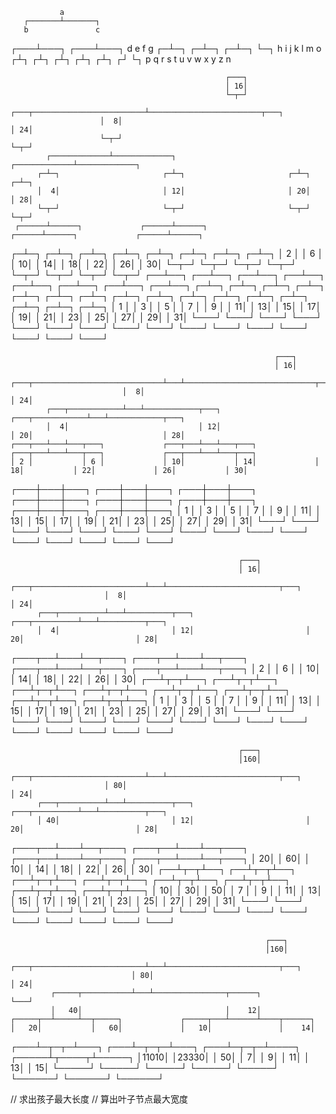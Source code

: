 
               a
       ┌───────┴───────┐
       b               c
   ┌───┴───┐       ┌───┴───┐
   d       e       f       g
 ┌─┴─┐   ┌─┴─┐   ┌─┴─┐     └─┐
 h   i   j   k   l   m       o
┌┴┐ ┌┴┐ ┌┴┐ ┌┴┐ ┌┴┐ ┌┘       └┐
p q r s t u v w x y z         n

                                                    ┌───┐
                                                    │ 16│
                                                    └─┬─┘
                        ┌───┬─────────────────────────┴─────────────────────────┬───┐
                        │  8│                                                   │ 24│
                        └─┬─┘                                                   └─┬─┘
            ┌─────────────┴─────────────┐                           ┌─────────────┴─────────────┐
          ┌─┴─┐                       ┌─┴─┐                       ┌─┴─┐                       ┌─┴─┐
          │  4│                       │ 12│                       │ 20│                       │ 28│
          └─┬─┘                       └─┬─┘                       └─┬─┘                       └─┬─┘
     ┌──────┴──────┐             ┌──────┴──────┐             ┌──────┴──────┐             ┌──────┴──────┐
   ┌─┴─┐         ┌─┴─┐         ┌─┴─┐         ┌─┴─┐         ┌─┴─┐         ┌─┴─┐         ┌─┴─┐         ┌─┴─┐
   │ 2 │         │ 6 │         │ 10│         │ 14│         │ 18│         │ 22│         │ 26│         │ 30│
   └─┬─┘         └─┬─┘         └─┬─┘         └─┬─┘         └─┬─┘         └─┬─┘         └─┬─┘         └─┬─┘
  ┌──┴──┐       ┌──┴──┐       ┌──┴──┐       ┌──┴──┐       ┌──┴──┐       ┌──┴──┐       ┌──┴──┐       ┌──┴──┐
┌─┴─┐ ┌─┴─┐   ┌─┴─┐ ┌─┴─┐   ┌─┴─┐ ┌─┴─┐   ┌─┴─┐ ┌─┴─┐   ┌─┴─┐ ┌─┴─┐   ┌─┴─┐ ┌─┴─┐   ┌─┴─┐ ┌─┴─┐   ┌─┴─┐ ┌─┴─┐
│ 1 │ │ 3 │   │ 5 │ │ 7 │   │ 9 │ │ 11│   │ 13│ │ 15│   │ 17│ │ 19│   │ 21│ │ 23│   │ 25│ │ 27│   │ 29│ │ 31│
└───┘ └───┘   └───┘ └───┘   └───┘ └───┘   └───┘ └───┘   └───┘ └───┘   └───┘ └───┘   └───┘ └───┘   └───┘ └───┘

                                                               ┌───┐
                                                               │ 16│
                             ┌───┬─────────────────────────────┴───┴─────────────────────────────┬───┐
                             │  8│                                                               │ 24│
            ┌───┬────────────┴───┴────────────┬───┐                             ┌───┬────────────┴───┴────────────┬───┐
            │  4│                             │ 12│                             │ 20│                             │ 28│
    ┌───┬───┴───┴───┬───┐             ┌───┬───┴───┴───┬───┐             ┌───┬───┴───┴───┬───┐             ┌───┬───┴───┴───┬───┐
    │ 2 │           │ 6 │             │ 10│           │ 14│             │ 18│           │ 22│             │ 26│           │ 30│
┌───┼───┼───┐   ┌───┼───┼───┐     ┌───┼───┼───┐   ┌───┼───┼───┐     ┌───┼───┼───┐   ┌───┼───┼───┐     ┌───┼───┼───┐   ┌───┼───┼───┐
│ 1 │   │ 3 │   │ 5 │   │ 7 │     │ 9 │   │ 11│   │ 13│   │ 15│     │ 17│   │ 19│   │ 21│   │ 23│     │ 25│   │ 27│   │ 29│   │ 31│
└───┘   └───┘   └───┘   └───┘     └───┘   └───┘   └───┘   └───┘     └───┘   └───┘   └───┘   └───┘     └───┘   └───┘   └───┘   └───┘

                                                       ┌───┐
                                                       │ 16│
                         ┌───┬─────────────────────────┴───┴─────────────────────────┬───┐
                         │  8│                                                       │ 24│
          ┌───┬──────────┴───┴──────────┬───┐                         ┌───┬──────────┴───┴──────────┬───┐
          │  4│                         │ 12│                         │ 20│                         │ 28│
   ┌───┬──┴───┴──┬───┐           ┌───┬──┴───┴──┬───┐           ┌───┬──┴───┴──┬───┐           ┌───┬──┴───┴──┬───┐
   │ 2 │         │ 6 │           │ 10│         │ 14│           │ 18│         │ 22│           │ 26│         │ 30│
┌──┴┬─┬┴──┐   ┌──┴┬─┬┴──┐     ┌──┴┬─┬┴──┐   ┌──┴┬─┬┴──┐     ┌──┴┬─┬┴──┐   ┌──┴┬─┬┴──┐     ┌──┴┬─┬┴──┐   ┌──┴┬─┬┴──┐
│ 1 │ │ 3 │   │ 5 │ │ 7 │     │ 9 │ │ 11│   │ 13│ │ 15│     │ 17│ │ 19│   │ 21│ │ 23│     │ 25│ │ 27│   │ 29│ │ 31│
└───┘ └───┘   └───┘ └───┘     └───┘ └───┘   └───┘ └───┘     └───┘ └───┘   └───┘ └───┘     └───┘ └───┘   └───┘ └───┘

                                                       ┌───┐
                                                       │160│
                         ┌───┬─────────────────────────┴───┴─────────────────────────┬───┐
                         │ 80│                                                       │ 24│
          ┌───┬──────────┴───┴──────────┬───┐                         ┌───┬──────────┴───┴──────────┬───┐
          │ 40│                         │ 12│                         │ 20│                         │ 28│
   ┌───┬──┴───┴──┬───┐           ┌───┬──┴───┴──┬───┐           ┌───┬──┴───┴──┬───┐           ┌───┬──┴───┴──┬───┐
   │ 20│         │ 60│           │ 10│         │ 14│           │ 18│         │ 22│           │ 26│         │ 30│
┌──┴┬─┬┴──┐   ┌──┴┬─┬┴──┐     ┌──┴┬─┬┴──┐   ┌──┴┬─┬┴──┐     ┌──┴┬─┬┴──┐   ┌──┴┬─┬┴──┐     ┌──┴┬─┬┴──┐   ┌──┴┬─┬┴──┐
│ 10│ │ 30│   │ 50│ │ 7 │     │ 9 │ │ 11│   │ 13│ │ 15│     │ 17│ │ 19│   │ 21│ │ 23│     │ 25│ │ 27│   │ 29│ │ 31│
└───┘ └───┘   └───┘ └───┘     └───┘ └───┘   └───┘ └───┘     └───┘ └───┘   └───┘ └───┘     └───┘ └───┘   └───┘ └───┘

                                                             ┌───┐
                                                             │160│
                               ┌───┬─────────────────────────┴───┴─────────────────────────┬───┐
                               │ 80│                                                       │ 24│
             ┌─────┬───────────┴───┴────────────────┬──────┐                               └───┘
             │   40│                                │    12│
    ┌─────┬──┴─────┴──┬─────┐             ┌─────┬───┴──────┴────┬──────┐
    │   20│           │   60│             │   10│               │    14│
┌───┴─┬─┬─┴───┐   ┌───┴─┬─┬─┴───┐     ┌───┴─┬─┬─┴────┐   ┌─────┴┬────┬┴─────┐
│11010│ │23330│   │   50│ │    7│     │    9│ │    11│   │    13│    │    15│
└─────┘ └─────┘   └─────┘ └─────┘     └─────┘ └──────┘   └──────┘    └──────┘


// 求出孩子最大长度
// 算出叶子节点最大宽度